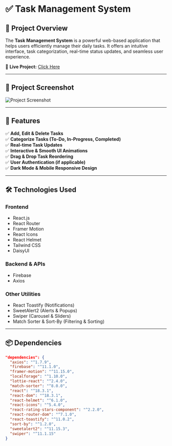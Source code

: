# ✅ Task Management System  

## 🌟 Project Overview  

The **Task Management System** is a powerful web-based application that helps users efficiently manage their daily tasks. It offers an intuitive interface, task categorization, real-time status updates, and seamless user experience.  

🔗 **Live Project:** [Click Here](https://todo-4d078.web.app/)  

---

## 📸 Project Screenshot  

![Project Screenshot](https://i.ibb.co.com/Hf8pkzX5/Screenshot-145.png)  

---

## 🚀 Features  

✅ **Add, Edit & Delete Tasks**  
✅ **Categorize Tasks (To-Do, In-Progress, Completed)**  
✅ **Real-time Task Updates**  
✅ **Interactive & Smooth UI Animations**  
✅ **Drag & Drop Task Reordering**  
✅ **User Authentication (if applicable)**  
✅ **Dark Mode & Mobile Responsive Design**  

---

## 🛠 Technologies Used  

### **Frontend**  
- React.js  
- React Router  
- Framer Motion  
- React Icons  
- React Helmet  
- Tailwind CSS  
- DaisyUI  

### **Backend & APIs**  
- Firebase  
- Axios  

### **Other Utilities**  
- React Toastify (Notifications)  
- SweetAlert2 (Alerts & Popups)  
- Swiper (Carousel & Sliders)  
- Match Sorter & Sort-By (Filtering & Sorting)  

---

## 📦 Dependencies  

```json
"dependencies": {
  "axios": "^1.7.9",
  "firebase": "^11.1.0",
  "framer-motion": "^11.15.0",
  "localforage": "^1.10.0",
  "lottie-react": "^2.4.0",
  "match-sorter": "^8.0.0",
  "react": "^18.3.1",
  "react-dom": "^18.3.1",
  "react-helmet": "^6.1.0",
  "react-icons": "^5.4.0",
  "react-rating-stars-component": "^2.2.0",
  "react-router-dom": "^7.1.0",
  "react-toastify": "^11.0.2",
  "sort-by": "^1.2.0",
  "sweetalert2": "^11.15.3",
  "swiper": "^11.1.15"
}
